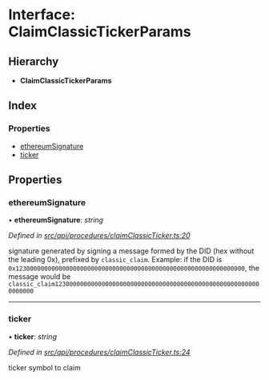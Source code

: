 # Interface: ClaimClassicTickerParams

## Hierarchy

* **ClaimClassicTickerParams**

## Index

### Properties

* [ethereumSignature](claimclassictickerparams.md#ethereumsignature)
* [ticker](claimclassictickerparams.md#ticker)

## Properties

###  ethereumSignature

• **ethereumSignature**: *string*

*Defined in [src/api/procedures/claimClassicTicker.ts:20](https://github.com/PolymathNetwork/polymesh-sdk/blob/38ee8078/src/api/procedures/claimClassicTicker.ts#L20)*

signature generated by signing a message formed by the DID (hex without the leading 0x),
  prefixed by `classic_claim`. Example: if the DID is `0x1230000000000000000000000000000000000000000000000000000000000000`,
  the message would be `classic_claim1230000000000000000000000000000000000000000000000000000000000000`

___

###  ticker

• **ticker**: *string*

*Defined in [src/api/procedures/claimClassicTicker.ts:24](https://github.com/PolymathNetwork/polymesh-sdk/blob/38ee8078/src/api/procedures/claimClassicTicker.ts#L24)*

ticker symbol to claim
